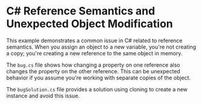 # C# Reference Semantics and Unexpected Object Modification

This example demonstrates a common issue in C# related to reference semantics.  When you assign an object to a new variable, you're not creating a copy; you're creating a new reference to the same object in memory.

The `bug.cs` file shows how changing a property on one reference also changes the property on the other reference. This can be unexpected behavior if you assume you're working with separate copies of the object.

The `bugSolution.cs` file provides a solution using cloning to create a new instance and avoid this issue.